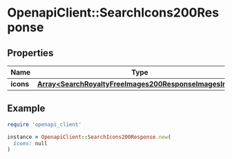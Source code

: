 # OpenapiClient::SearchIcons200Response

## Properties

| Name | Type | Description | Notes |
| ---- | ---- | ----------- | ----- |
| **icons** | [**Array&lt;SearchRoyaltyFreeImages200ResponseImagesInner&gt;**](SearchRoyaltyFreeImages200ResponseImagesInner.md) |  | [optional] |

## Example

```ruby
require 'openapi_client'

instance = OpenapiClient::SearchIcons200Response.new(
  icons: null
)
```

